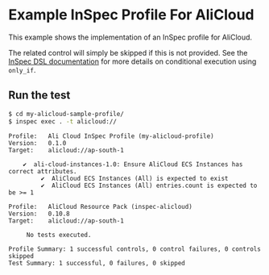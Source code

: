 # Example InSpec Profile For AliCloud

This example shows the implementation of an InSpec profile for AliCloud.

The related control will simply be skipped if this is not provided.  See the [InSpec DSL documentation](https://docs.chef.io/inspec/dsl_inspec/) for more details on conditional execution using `only_if`.

## Run the test

```bash
$ cd my-alicloud-sample-profile/
$ inspec exec . -t alicloud://
```

```
Profile:   Ali Cloud InSpec Profile (my-alicloud-profile)
Version:   0.1.0
Target:    alicloud://ap-south-1

    ✔  ali-cloud-instances-1.0: Ensure AliCloud ECS Instances has correct attributes.
         ✔  AliCloud ECS Instances (All) is expected to exist
         ✔  AliCloud ECS Instances (All) entries.count is expected to be >= 1

Profile:   AliCloud Resource Pack (inspec-alicloud)
Version:   0.10.8
Target:    alicloud://ap-south-1

     No tests executed.

Profile Summary: 1 successful controls, 0 control failures, 0 controls skipped
Test Summary: 1 successful, 0 failures, 0 skipped
```
